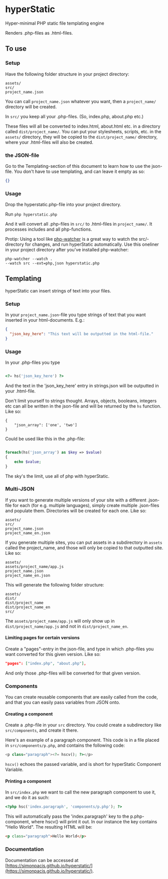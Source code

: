 # hyperStatic 

Hyper-minimal PHP static file templating engine

Renders .php-files as .html-files.

## To use

### Setup
Have the following folder structure in your project directory:

```
assets/
src/
project_name.json
```

You can call `project_name.json` whatever you want, then a `project_name/` directory will be created.

In `src/` you keep all your .php-files.
(So, index.php, about.php etc.)

These files will all be converted to index.html, about.html etc.
in a directory called `dist/project_name/`.
You can put your stylesheets, scripts, etc.
in the `assets/` directory, they will be copied to the `dist/project_name/` directory, where your .html-files will also be created.


### the JSON-file
Go to the Templating-section of this document to learn how to use the json-file.
You don't have to use templating, and can leave it empty as so:

```json
{}
```

### Usage
Drop the hyperstatic.php-file into your project directory.

Run `php hyperstatic.php`

And it will convert all .php-files in `src/` to .html-files in `project_name/`.
It processes includes and all php-functions.

Protip: Using a tool like [php-watcher](https://github.com/seregazhuk/php-watcher) is a great way to watch the src/-directory for changes, and run hyperStatic automatically.
Use this oneliner in your project directory after you've installed php-watcher:

```
php-watcher --watch .
--watch src --ext=php,json hyperstatic.php
```

## Templating
hyperStatic can insert strings of text into your files.

### Setup
In your `project_name.json`-file you type strings of text that you want inserted in your html-documents.
E.g.:

```json
{
  "json_key_here": "This text will be outputted in the html-file."
}
```

### Usage
In your .php-files you type

```php

<?= hs('json_key_here') ?>

```

And the text in the 'json_key_here' entry in strings.json will be outputted in your .html-file.

Don't limit yourself to strings thought.
Arrays, objects, booleans, integers etc can all be written in the json-file and will be returned by the `hs` function.
Like so:

```
{
	"json_array": ['one', 'two']
}
```

Could be used like this in the .php-file:

```php

foreach(hs('json_array') as $key => $value)
{
	echo $value;
}
```

The sky's the limit, use all of php with hyperStatic.

### Multi-JSON
If you want to generate multiple versions of your site with a different .json-file for each (for e.g.
multiple languages), simply create multiple .json-files and populate them.
Directories will be created for each one.
Like so:

```
assets/
src/
project_name.json
project_name_en.json
```

If you generate multiple sites, you can put assets in a subdirectory in `assets` called the project_name, and those will only be copied to that outputted site.
Like so:

```
assets/
assets/project_name/app.js
project_name.json
project_name_en.json
```

This will generate the following folder structure:

```
assets/
dist/
dist/project_name
dist/project_name_en
src/
```

The `assets/project_name/app.js` will only show up in `dist/project_name/app.js` and not in `dist/project_name_en`.


#### Limiting pages for certain versions
Create a "pages"-entry in the json-file, and type in which .php-files you want converted for this given version.
Like so:

```json
"pages": ["index.php", "about.php"],
```

And only those .php-files will be converted for that given version.

### Components
You can create reusable components that are easily called from the code, and that you can easily pass variables from JSON onto.

#### Creating a component
Create a .php-file in your `src` directory.
You could create a subdirectory like `src/components`, and create it there.

Here's an example of a paragraph component.
This code is in a file placed in `src/components/p.php`, and contains the following code:

```php
<p class="paragraph"><?= hscv(); ?></p>
```

`hscv()` echoes the passed variable, and is short for hyperStatic Component Variable.

#### Printing a component
In `src/index.php` we want to call the new paragraph component to use it, and we do it as such:

```php
<?php hsc('index.paragraph', 'components/p.php'); ?>
```

This will automatically pass the 'index.paragraph' key to the p.php-component, where hscv() will print it out.
In our instance the key contains "Hello World".
The resulting HTML will be:

```html
<p class="paragraph">Hello World</p>

```

### Documentation
Documentation can be accessed at [https://simonpacis.github.io/hyperstatic/](https://simonpacis.github.io/hyperstatic/).
